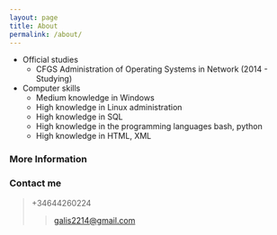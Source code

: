 ```yaml
---
layout: page
title: About
permalink: /about/
---
```


* Official studies
  * CFGS Administration of Operating Systems in Network (2014 - Studying)
* Computer skills
  * Medium knowledge in Windows
  * High knowledge in Linux administration
  * High knowledge in SQL
  * High knowledge in the programming languages bash, python
  * High knowledge in HTML, XML

### More Information



### Contact me

>+34644260224
>>[galis2214@gmail.com](mailto:galis2214@gmail.com)
